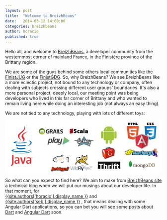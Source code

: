 ```yaml
---
layout: post
title:  "Welcome to BreizhBeans"
date:   2014-03-12 14:00:00
categories: breizhbeans
author: horacio
published: true
---
```


Hello all, and welcome to [BreizhBeans](http://breizhbeans.org), a developer community from the westernmost corner of mainland France, in the Finistère province of the Brittany region.

We are some of the guys behind some others local communities like the [FinistJUG](http://finistjug.fr) or the [FinistGDG](http://finistgdg.org). So, why BreizhBeans? We see BreizhBeans like a more eclectic project, not bound to any technology or company, often dealing with subjects crossing different user groups'  boundaries. It's also a more personal project, deeply local, our meeting point was being developers who lived in this far corner of Brittany and who wanted to remain living here while doing an interesting job (not always an easy thing).

We are not tied to any technology, playing with lots of different toys:

<div class="centered">
  <img src="/images/logos_jvm.png" alt="ome of our toys" width="550px" /> 
</div>  

So what can you expect to find here? We aim to make from [BreizhBeans site](http://breizhbeans.org) a technical blog when we will put our musings about our developer life. In that moment, for  
[{{site.authors['horacio'].display_name }}]({{site.authors['horacio'].twitter}}) and 
[{{site.authors['seb'].display_name }}]({{site.authors['horacio'].twitter}}) , that means dealing with some Angular Dart applications, so you can bet you will see some posts about [Dart](http://dartlang.org) and [Angular Dart](http://angulardart.org) soon.
